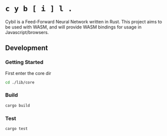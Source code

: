 # `c y b [ i ] l .`

Cybil is a Feed-Forward Neural Network written in Rust. This project aims to be used with WASM, and will provide WASM bindings for usage in Javascript/browsers.

## Development

### Getting Started

First enter the core dir

```sh
cd ./lib/core
```

### Build

```sh
cargo build
```

### Test

```sh
cargo test
```
